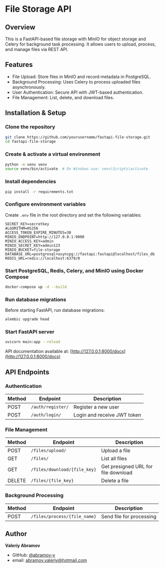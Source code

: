 # File Storage API

## Overview
This is a FastAPI-based file storage with MinIO for object storage and Celery for background task processing. It allows users to upload, process, and manage files via REST API.

## Features
- File Upload: Store files in MinIO and record metadata in PostgreSQL.
- Background Processing: Uses Celery to process uploaded files asynchronously.
- User Authentication: Secure API with JWT-based authentication.
- File Management: List, delete, and download files.


## Installation & Setup
### Clone the repository
```bash
git clone https://github.com/yourusername/fastapi-file-storage.git
cd fastapi-file-storage
```

### Create & activate a virtual environment
```bash
python -m venv venv
source venv/bin/activate  # On Windows use: venv\Scripts\activate
```

### Install dependencies
```bash
pip install -r requirements.txt
```

### Configure environment variables
Create `.env` file in the root directory and set the following variables:
```
SECRET_KEY=secretkey
ALGORITHM=HS256
ACCESS_TOKEN_EXPIRE_MINUTES=30
MINIO_ENDPOINT=http://127.0.0.1:9000
MINIO_ACCESS_KEY=admin
MINIO_SECRET_KEY=admin123
MINIO_BUCKET=file-storage
DATABASE_URL=postgresql+asyncpg://fastapi:fastapi@localhost/files_db
REDIS_URL=redis://localhost:6379/0
```

### Start PostgreSQL, Redis, Celery, and MinIO using Docker Compose
```bash
docker-compose up -d --build
```


### Run database migrations
Before starting FastAPI, run database migrations:
```bash
alembic upgrade head
```

### Start FastAPI server
```bash
uvicorn main:app --reload
```
API documentation available at: [http://127.0.0.1:8000/docs](http://127.0.0.1:8000/docs)


## API Endpoints
### Authentication
| Method | Endpoint | Description |
|--------|---------|-------------|
| POST | `/auth/register/` | Register a new user |
| POST | `/auth/login/` | Login and receive JWT token |

### File Management
| Method | Endpoint | Description |
|--------|---------|-------------|
| POST | `/files/upload/` | Upload a file |
| GET  | `/files/` | List all files |
| GET  | `/files/download/{file_key}` | Get presigned URL for file download |
| DELETE | `/files/{file_key}` | Delete a file |

### Background Processing
| Method | Endpoint | Description |
|--------|---------|-------------|
| POST  | `/files/process/{file_name}` | Send file for processing |

## Author
**Valeriy Abramov**
- GitHub: [@abramov-v](https://github.com/abramov-v) 
- email: abramov.valeriy@hotmail.com
